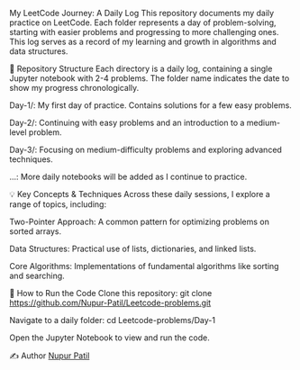 My LeetCode Journey: A Daily Log
This repository documents my daily practice on LeetCode. Each folder represents a day of problem-solving, starting with easier problems and progressing to more challenging ones. This log serves as a record of my learning and growth in algorithms and data structures.

📂 Repository Structure
Each directory is a daily log, containing a single Jupyter notebook with 2-4 problems. The folder name indicates the date to show my progress chronologically.

Day-1/: My first day of practice. Contains solutions for a few easy problems.

Day-2/: Continuing with easy problems and an introduction to a medium-level problem.

Day-3/: Focusing on medium-difficulty problems and exploring advanced techniques.

...: More daily notebooks will be added as I continue to practice.

💡 Key Concepts & Techniques
Across these daily sessions, I explore a range of topics, including:

Two-Pointer Approach: A common pattern for optimizing problems on sorted arrays.

Data Structures: Practical use of lists, dictionaries, and linked lists.

Core Algorithms: Implementations of fundamental algorithms like sorting and searching.

🚀 How to Run the Code
Clone this repository:
git clone https://github.com/Nupur-Patil/Leetcode-problems.git

Navigate to a daily folder:
cd Leetcode-problems/Day-1

Open the Jupyter Notebook to view and run the code.

✍️ Author
[Nupur Patil](https://github.com/Nupur-Patil)
